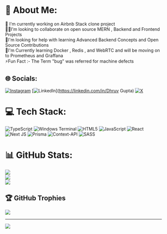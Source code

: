 # 💫 About Me:
🔭 I'm currently working on Airbnb Stack clone project<br>👯‍♂️I'm looking to collaborate on open source MERN , Backend and Frontend Projects <br>🤝I'm looking for help with learning Advanced Backend Concepts and Open Source Contributions<br>🌱I'm Currently learning Docker , Redis , and WebRTC and will be moving on to Prometheus and Graffana<br>⚡Fun Fact :- The Term "bug" was referred for machine defects


## 🌐 Socials:
[![Instagram](https://img.shields.io/badge/Instagram-%23E4405F.svg?logo=Instagram&logoColor=white)](https://instagram.com/@its_meh_dhruvv) [![LinkedIn](https://img.shields.io/badge/LinkedIn-%230077B5.svg?logo=linkedin&logoColor=white)](https://linkedin.com/in/Dhruv Gupta) [![X](https://img.shields.io/badge/X-black.svg?logo=X&logoColor=white)](https://x.com/@DhruvGupta970) 

# 💻 Tech Stack:
![TypeScript](https://img.shields.io/badge/typescript-%23007ACC.svg?style=for-the-badge&logo=typescript&logoColor=white) ![Windows Terminal](https://img.shields.io/badge/Windows%20Terminal-%234D4D4D.svg?style=for-the-badge&logo=windows-terminal&logoColor=white) ![HTML5](https://img.shields.io/badge/html5-%23E34F26.svg?style=for-the-badge&logo=html5&logoColor=white) ![JavaScript](https://img.shields.io/badge/javascript-%23323330.svg?style=for-the-badge&logo=javascript&logoColor=%23F7DF1E) ![React](https://img.shields.io/badge/react-%2320232a.svg?style=for-the-badge&logo=react&logoColor=%2361DAFB) ![Next JS](https://img.shields.io/badge/Next-black?style=for-the-badge&logo=next.js&logoColor=white) ![Prisma](https://img.shields.io/badge/Prisma-3982CE?style=for-the-badge&logo=Prisma&logoColor=white) ![Context-API](https://img.shields.io/badge/Context--Api-000000?style=for-the-badge&logo=react) ![SASS](https://img.shields.io/badge/SASS-hotpink.svg?style=for-the-badge&logo=SASS&logoColor=white)
# 📊 GitHub Stats:
![](https://github-readme-stats.vercel.app/api?username=dhruvG110&theme=dark&hide_border=false&include_all_commits=true&count_private=false)<br/>
![](https://github-readme-streak-stats.herokuapp.com/?user=dhruvG110&theme=dark&hide_border=false)<br/>
![](https://github-readme-stats.vercel.app/api/top-langs/?username=dhruvG110&theme=dark&hide_border=false&include_all_commits=true&count_private=false&layout=compact)

## 🏆 GitHub Trophies
![](https://github-profile-trophy.vercel.app/?username=dhruvG110&theme=radical&no-frame=false&no-bg=true&margin-w=4)

---
[![](https://visitcount.itsvg.in/api?id=dhruvG110&icon=0&color=0)](https://visitcount.itsvg.in)

<!-- Proudly created with GPRM ( https://gprm.itsvg.in ) -->
